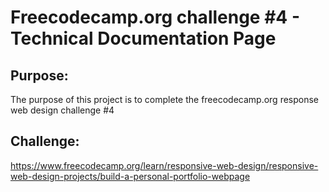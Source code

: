 # Freecodecamp.org challenge #4 - Technical Documentation Page

## Purpose:

The purpose of this project is to complete the freecodecamp.org response web design challenge #4

## Challenge:

https://www.freecodecamp.org/learn/responsive-web-design/responsive-web-design-projects/build-a-personal-portfolio-webpage